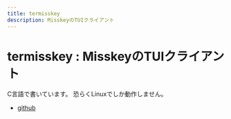 ```yaml
---
title: termisskey
description: MisskeyのTUIクライアント
---
```


# termisskey : MisskeyのTUIクライアント

C言語で書いています。
恐らくLinuxでしか動作しません。

- [github](https://github.com/yamader/termisskey.git)
